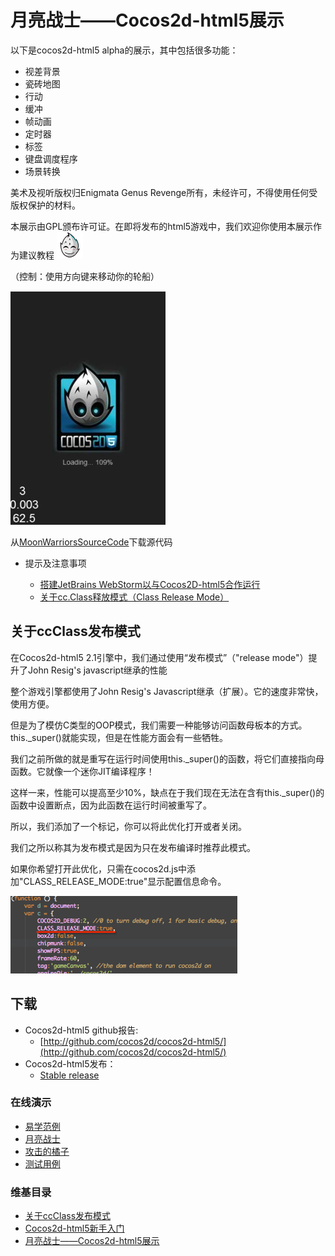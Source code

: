# 月亮战士——Cocos2d-html5展示

以下是cocos2d-html5 alpha的展示，其中包括很多功能：

- 视差背景
- 瓷砖地图
- 行动
- 缓冲
- 帧动画
- 定时器
- 标签
- 键盘调度程序
- 场景转换

美术及视听版权归Enigmata Genus Revenge所有，未经许可，不得使用任何受版权保护的材料。

本展示由GPL颁布许可证。在即将发布的html5游戏中，我们欢迎你使用本展示作为建议教程 ![](./res/smile.png)

（控制：使用方向键来移动你的轮船）

![](./res/loading.png)

从[MoonWarriorsSourceCode](https://github.com/cocos2d/cocos2d-js-tests/tree/master/games/MoonWarriors)下载源代码



- 提示及注意事项

	- [搭建JetBrains WebStorm以与Cocos2D-html5合作运行](http://www.gamefromscratch.com/post/2012/06/07/Setting-up-JetBrains-WebStorm-to-work-with-Cocos2D.aspx)
	- [关于cc.Class释放模式（Class Release Mode）](http://www.cocos2d-x.org/wiki/About_ccClass_Release_Mode)

## 关于ccClass发布模式

在Cocos2d-html5 2.1引擎中，我们通过使用“发布模式”（"release mode"）提升了John Resig's javascript继承的性能

整个游戏引擎都使用了John Resig's Javascript继承（扩展）。它的速度非常快，使用方便。

但是为了模仿C类型的OOP模式，我们需要一种能够访问函数母板本的方式。this._super()就能实现，但是在性能方面会有一些牺牲。

我们之前所做的就是重写在运行时间使用this._super()的函数，将它们直接指向母函数。它就像一个迷你JIT编译程序！

这样一来，性能可以提高至少10%，缺点在于我们现在无法在含有this._super()的函数中设置断点，因为此函数在运行时间被重写了。

所以，我们添加了一个标记，你可以将此优化打开或者关闭。

我们之所以称其为发布模式是因为只在发布编译时推荐此模式。

如果你希望打开此优化，只需在cocos2d.js中添加"CLASS_RELEASE_MODE:true"显示配置信息命令。

![](./res/config.png)

## 下载

- Cocos2d-html5 github报告:
	- [http://github.com/cocos2d/cocos2d-html5/](http://github.com/cocos2d/cocos2d-html5/)
- Cocos2d-html5发布：
	- [Stable release](http://www.cocos2d-x.org/download)

### 在线演示

- [易学范例](http://cocos2d-x.org/npm/cocos2d-html5/index.html)
- [月亮战士](http://www.cocos2d-x.org/MoonWarriors/index.html)
- [攻击的橘子](http://www.cocos2d-x.org/html5-samples/samples/games/FruitAttack/index.html)
- [测试用例](http://www.cocos2d-x.org/html5-samples/samples/tests/index.html)

### 维基目录

- [关于ccClass发布模式](http://www.cocos2d-x.org/wiki/About_ccClass_Release_Mode)
- [Cocos2d-html5新手入门](http://www.cocos2d-x.org/wiki/Getting_Started_with_Cocos2d-html5)
- [月亮战士——Cocos2d-html5展示](http://www.cocos2d-x.org/wiki/MoonWarriors_-_Cocos2d-html5_Showcase)



